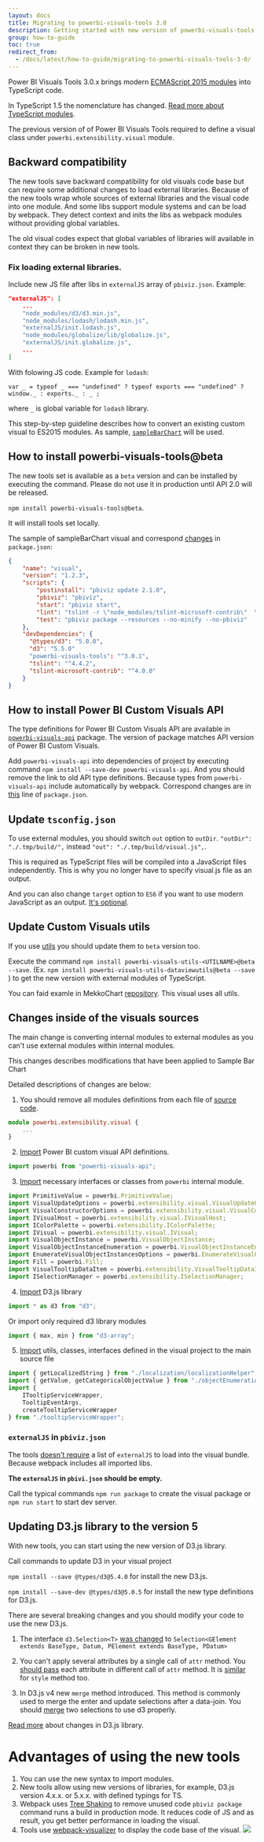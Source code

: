 ```yaml
---
layout: docs
title: Migrating to powerbi-visuals-tools 3.0
description: Getting started with new version of powerbi-visuals-tools (Preview)
group: how-to-guide
toc: true
redirect_from:
  - /docs/latest/how-to-guide/migrating-to-powerbi-visuals-tools-3-0/
---
```


Power BI Visuals Tools 3.0.x brings modern [ECMAScript 2015 modules](https://www.typescriptlang.org/docs/handbook/modules.html) into TypeScript code.

In TypeScript 1.5 the nomenclature has changed. [Read more about TypeScript modules](https://www.typescriptlang.org/docs/handbook/modules.html).

The previous version of of Power BI Visuals Tools required to define a visual class under `powerbi.extensibility.visual` module.

## Backward compatibility

The new tools save backward compatibility for old visuals code base but can require some additional changes to load external libraries. 
Because of the new tools wrap whole sources of external libraries and the visual code into one module. And some libs support module systems and can be load by webpack. They detect context and inits the libs as webpack modules without providing global variables.

The old visual codes expect that global variables of libraries will available in context they can be broken in new tools.

### Fix loading external libraries.

Include new JS file after libs in `externalJS` array of `pbiviz.json`. Example:

```JSON
"externalJS": [
    ...
    "node_modules/d3/d3.min.js",
    "node_modules/lodash/lodash.min.js",
    "externalJS/init.lodash.js",
    "node_modules/globalize/lib/globalize.js",
    "externalJS/init.globalize.js",
    ...
]
```
With folowing JS code. Example for `lodash`:

```JS
var _ = typeof _ === "undefined" ? typeof exports === "undefined" ? window._ : exports._ : _ ;
```

where `_` is global variable for `lodash` library.

This step-by-step guideline describes how to convert an existing custom visual to ES2015 modules. As sample, [`sampleBarChart`](https://github.com/Microsoft/powerbi-visuals-sampleBarchart) will be used.

## How to install powerbi-visuals-tools@beta

The new tools set is available as a `beta` version and can be installed by executing the command. 
Please do not use it in production until API 2.0 will be released.

`npm install powerbi-visuals-tools@beta`. 

It will install tools set locally.

The sample of sampleBarChart visual and correspond [changes](https://github.com/Microsoft/PowerBI-visuals-sampleBarChart/blob/sample-next/package.json#L16) in `package.json`:

```json
{
    "name": "visual",
    "version": "1.2.3",
    "scripts": {
        "postinstall": "pbiviz update 2.1.0",
        "pbiviz": "pbiviz",
        "start": "pbiviz start",
        "lint": "tslint -r \"node_modules/tslint-microsoft-contrib\"  \"+(src|test)/**/*.ts\"",
        "test": "pbiviz package --resources --no-minify --no-pbiviz"
    },
    "devDependencies": {
      "@types/d3": "5.0.0",
      "d3": "5.5.0"
      "powerbi-visuals-tools": "^3.0.1",
      "tslint": "^4.4.2",
      "tslint-microsoft-contrib": "^4.0.0"
    }
}
```

## How to install Power BI Custom Visuals API

The type definitions for Power BI Custom Visuals API are available in [`powerbi-visuals-api`](https://www.npmjs.com/package/powerbi-visuals-api) package. The version of package matches API version of Power BI Custom Visuals.

Add `powerbi-visuals-api` into dependencies of project by executing command 
`npm install --save-dev powerbi-visuals-api`.
And you should remove the link to old API type definitions. Because types from `powerbi-visuals-api` include automatically by webpack. Correspond changes are in [this](https://github.com/Microsoft/PowerBI-visuals-sampleBarChart/blob/sample-next/package.json#L14) line of `package.json`.

## Update `tsconfig.json`

To use external modules, you should switch `out` option to `outDir`.
`"outDir": "./.tmp/build/",` instead `"out": "./.tmp/build/visual.js",`. 

This is required as TypeScript files will be compiled into a JavaScript files independently. This is why you no longer have to specify visual.js file as an output.

And you can also change `target` option to `ES6` if you want to use modern JavaScript as an output. [It's optional](https://github.com/Microsoft/PowerBI-visuals-sampleBarChart/blob/sample-next/tsconfig.json#L6).

## Update Custom Visuals utils

If you use [utils](https://www.npmjs.com/search?q=powerbi-visuals-utils) you should update them to `beta` version too.

Execute the command `npm install powerbi-visuals-utils-<UTILNAME>@beta --save`. (Ex. `npm install powerbi-visuals-utils-dataviewutils@beta --save` ) to get the new version with external modules of TypeScript.

You can faid examle in MekkoChart [repository](https://github.com/Microsoft/powerbi-visuals-mekkochart/tree/dev/beta).
This visual uses all utils.

## Changes inside of the visuals sources

The main change is converting internal modules to external modules as you can't use external modules within internal modules.

This changes describes modifications that have been applied to Sample Bar Chart

Detailed descriptions of changes are below:

1. You should remove all modules definitions from each file of [source code](https://github.com/Microsoft/PowerBI-visuals-sampleBarChart/blob/sample-next/src/barChart.ts#L153).

```typescript
module powerbi.extensibility.visual {
    ...
}
```

2. [Import](https://github.com/Microsoft/PowerBI-visuals-sampleBarChart/blob/sample-next/src/barChart.ts#L2) Power BI custom visual API definitions.

```typescript
import powerbi from "powerbi-visuals-api";
```

3. [Import](https://github.com/Microsoft/PowerBI-visuals-sampleBarChart/blob/sample-next/src/barChart.ts#L12-L23) necessary interfaces or classes from `powerbi` internal module.

```typescript
import PrimitiveValue = powerbi.PrimitiveValue; 
import VisualUpdateOptions = powerbi.extensibility.visual.VisualUpdateOptions; 
import VisualConstructorOptions = powerbi.extensibility.visual.VisualConstructorOptions; 
import IVisualHost = powerbi.extensibility.visual.IVisualHost; 
import IColorPalette = powerbi.extensibility.IColorPalette; 
import IVisual = powerbi.extensibility.visual.IVisual; 
import VisualObjectInstance = powerbi.VisualObjectInstance; 
import VisualObjectInstanceEnumeration = powerbi.VisualObjectInstanceEnumeration; 
import EnumerateVisualObjectInstancesOptions = powerbi.EnumerateVisualObjectInstancesOptions; 
import Fill = powerbi.Fill; 
import VisualTooltipDataItem = powerbi.extensibility.VisualTooltipDataItem; 
import ISelectionManager = powerbi.extensibility.ISelectionManager; 
```

4. [Import](https://github.com/Microsoft/PowerBI-visuals-sampleBarChart/blob/sample-next/src/barChart.ts#L1) D3.js library

```typescript
import * as d3 from "d3";
```

Or import only required d3 library modules

```typescript
import { max, min } from "d3-array";
```

5. [Import](https://github.com/Microsoft/PowerBI-visuals-sampleBarChart/blob/sample-next/src/barChart.ts#L4-L10) utils, classes, interfaces defined in the visual project to the main source file

```typescript
import { getLocalizedString } from "./localization/localizationHelper";
import { getValue, getCategoricalObjectValue } from "./objectEnumerationUtility";
import {
    ITooltipServiceWrapper,
    TooltipEventArgs,
    createTooltipServiceWrapper
} from "./tooltipServiceWrapper";
```

### `externalJS` in `pbiviz.json`

The tools [doesn't require](https://github.com/Microsoft/PowerBI-visuals-sampleBarChart/blob/sample-next/pbiviz.json#L20) a list of `externalJS` to load into the visual bundle. Because webpack includes all imported libs.

**The `externalJS` in `pbivi.json` should be empty.**

Call the typical commands `npm run package` to create the visual package or `npm run start` to start dev server.

## Updating D3.js library to the version 5

With new tools, you can start using the new version of D3.js library.

Call commands to update D3 in your visual project

`npm install --save @types/d3@5.4.0` for install the new D3.js.

`npm install --save-dev @types/d3@5.0.5` for install the new type definitions for D3.js.

There are several breaking changes and you should modify your code to use the new D3.js.

1. The interface `d3.Selection<T>` [was changed](https://github.com/Microsoft/PowerBI-visuals-sampleBarChart/commit/af2ff9fb0fc70bd94ea0c604d75a362411d5abeb#diff-433142f7814fee940a0ffc98dc75bfcbR157) to `Selection<GElement extends BaseType, Datum, PElement extends BaseType, PDatum>`

2. You can't apply several attributes by a single call of `attr` method. You [should pass](https://github.com/Microsoft/PowerBI-visuals-sampleBarChart/commit/af2ff9fb0fc70bd94ea0c604d75a362411d5abeb#diff-433142f7814fee940a0ffc98dc75bfcbR278) each attribute in different call of `attr` method. It is [similar](https://github.com/Microsoft/PowerBI-visuals-sampleBarChart/commit/af2ff9fb0fc70bd94ea0c604d75a362411d5abeb#diff-433142f7814fee940a0ffc98dc75bfcbR247) for `style` method too.

3. In D3.js v4 new `merge` method introduced. This method is commonly used to merge the enter and update selections after a data-join. You should [merge](https://github.com/Microsoft/PowerBI-visuals-sampleBarChart/commit/83fe8d52d362dccd0034dd8e32c94080d9376b29#diff-433142f7814fee940a0ffc98dc75bfcbR272) two selections to use d3 properly.

[Read more](https://github.com/d3/d3/blob/master/CHANGES.md) about changes in D3.js library.

# Advantages of using the new tools

1. You can use the new syntax to import modules.
2. New tools allow using new versions of libraries, for example, D3.js version 4.x.x. or 5.x.x. with defined typings for TS.
3. Webpack uses [Tree Shaking](https://webpack.js.org/guides/tree-shaking/) to remove unused code
    `pbiviz package` command runs a build in production mode. It reduces code of JS and as result, you get better performance in loading the visual.
4. Tools use [webpack-visualizer](https://github.com/chrisbateman/webpack-visualizer) to display the code base of the visual.
    ![](../images/WebpackStats.png)